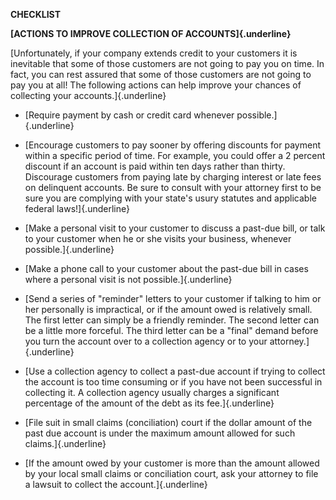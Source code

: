 **CHECKLIST**

**[ACTIONS TO IMPROVE COLLECTION OF ACCOUNTS]{.underline}**

[Unfortunately, if your company extends credit to your customers it is
inevitable that some of those customers are not going to pay you on
time. In fact, you can rest assured that some of those customers are not
going to pay you at all! The following actions can help improve your
chances of collecting your accounts.]{.underline}

-   [Require payment by cash or credit card whenever
    possible.]{.underline}

-   [Encourage customers to pay sooner by offering discounts for payment
    within a specific period of time. For example, you could offer a 2
    percent discount if an account is paid within ten days rather than
    thirty. Discourage customers from paying late by charging interest
    or late fees on delinquent accounts. Be sure to consult with your
    attorney first to be sure you are complying with your state's usury
    statutes and applicable federal laws!]{.underline}

-   [Make a personal visit to your customer to discuss a past-due bill,
    or talk to your customer when he or she visits your business,
    whenever possible.]{.underline}

-   [Make a phone call to your customer about the past-due bill in cases
    where a personal visit is not possible.]{.underline}

-   [Send a series of "reminder" letters to your customer if talking to
    him or her personally is impractical, or if the amount owed is
    relatively small. The first letter can simply be a friendly
    reminder. The second letter can be a little more forceful. The third
    letter can be a "final" demand before you turn the account over to a
    collection agency or to your attorney.]{.underline}

-   [Use a collection agency to collect a past-due account if trying to
    collect the account is too time consuming or if you have not been
    successful in collecting it. A collection agency usually charges a
    significant percentage of the amount of the debt as its
    fee.]{.underline}

-   [File suit in small claims (conciliation) court if the dollar amount
    of the past due account is under the maximum amount allowed for such
    claims.]{.underline}

-   [If the amount owed by your customer is more than the amount allowed
    by your local small claims or conciliation court, ask your attorney
    to file a lawsuit to collect the account.]{.underline}
